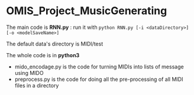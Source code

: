 # OMIS_Project_MusicGenerating

The main code is **RNN.py** : run it with `python RNN.py [-i <dataDirectory>] [-o <modelSaveName>]`

The default data's directory is MIDI/test

The whole code is in **python3**

* mido_encodage.py is the code for turning MIDIs into lists of message using MIDO
* preprocess.py is the code for doing all the pre-processing of all MIDI files in a directory
